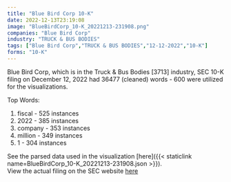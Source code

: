 ```yaml
---
title: "Blue Bird Corp 10-K"
date: 2022-12-13T23:19:08
image: "BlueBirdCorp_10-K_20221213-231908.png"
companies: "Blue Bird Corp"
industry: "TRUCK & BUS BODIES"
tags: ["Blue Bird Corp","TRUCK & BUS BODIES","12-12-2022","10-K"]
forms: "10-K"
---
```

Blue Bird Corp, which is in the Truck & Bus Bodies [3713] industry, SEC 10-K filing on December 12, 2022 had 36477 (cleaned) words - 600 were utilized for the visualizations.

Top Words:
1. fiscal - 525 instances
2. 2022 - 385 instances
3. company - 353 instances
4. million - 349 instances
5. 1 - 304 instances


See the parsed data used in the visualization [here]({{< staticlink name=BlueBirdCorp_10-K_20221213-231908.json >}}).  
View the actual filing on the SEC website [here](https://www.sec.gov/Archives/edgar/data/1589526/0001589526-22-000091.txt)